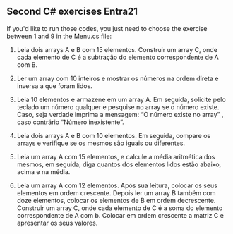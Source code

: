 ## Second C# exercises Entra21


If you'd like to run those codes, you just need to choose the exercise between 1 and 9 in the Menu.cs file:


1. Leia dois arrays A e B com 15 elementos. Construir um array C, onde cada elemento de C é a subtração do elemento correspondente de A com B.

2. Ler um array com 10 inteiros e mostrar os números na ordem direta e inversa a que foram lidos.

3. Leia 10 elementos e armazene em um array A. Em seguida, solicite pelo teclado um número qualquer e pesquise no array se o número existe. Caso, seja verdade imprima a mensagem: “O número existe no array” , caso contrário “Número inexistente”.

4. Leia dois arrays A e B com 10 elementos.  Em seguida, compare os arrays e verifique se os mesmos são iguais ou diferentes.

5. Leia um array A com 15 elementos, e calcule a média aritmética dos mesmos, em seguida, diga quantos dos elementos lidos estão abaixo, acima e na média.

6. Leia um array A com 12 elementos. Após sua leitura, colocar os seus elementos em
ordem crescente. Depois ler um array B também com doze elementos, colocar os elementos de B em ordem decrescente. Construir um array C, onde cada elemento de C é a soma do elemento correspondente de A com b. Colocar em ordem crescente a matriz
C e apresentar os seus valores.
